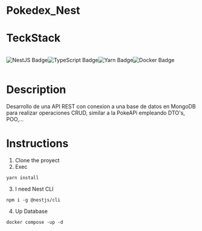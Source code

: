 # Pokedex_Nest

# TeckStack

<div style="display:flex">

![NestJS Badge](https://img.shields.io/badge/NestJS-E0234E?logo=nestjs&logoColor=fff&style=for-the-badge)

![TypeScript Badge](https://img.shields.io/badge/TypeScript-3178C6?logo=typescript&logoColor=fff&style=for-the-badge)

![Yarn Badge](https://img.shields.io/badge/Yarn-2C8EBB?logo=yarn&logoColor=fff&style=for-the-badge)

![Docker Badge](https://img.shields.io/badge/Docker-2496ED?logo=docker&logoColor=fff&style=for-the-badge)

</div>

# Description

Desarrollo de una API REST con conexion a una base de datos en MongoDB para realizar
operaciones CRUD, similar a la PokeAPi empleando DTO's, POO,...

# Instructions

1. Clone the proyect
2. Exec
```
yarn install
```
3. I need Nest CLI
```
npm i -g @nestjs/cli
```

4. Up Database
```
docker compose -up -d
```
